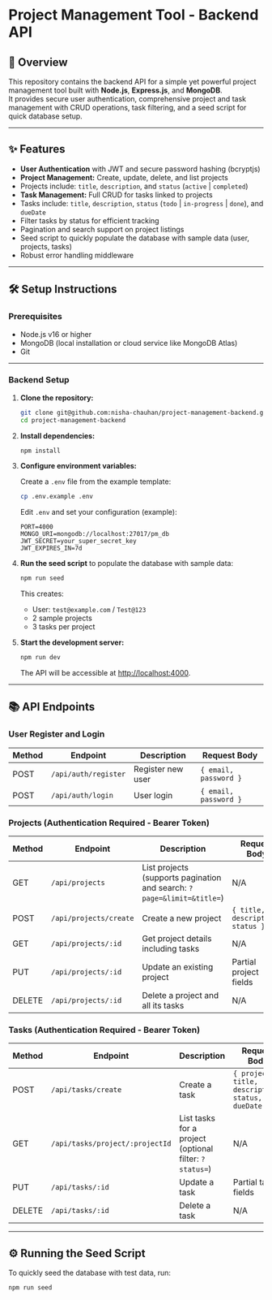 # Project Management Tool - Backend API

## 🚀 Overview

This repository contains the backend API for a simple yet powerful project management tool built with **Node.js**, **Express.js**, and **MongoDB**.  
It provides secure user authentication, comprehensive project and task management with CRUD operations, task filtering, and a seed script for quick database setup.

---

## ✨ Features

- **User Authentication** with JWT and secure password hashing (bcryptjs)
- **Project Management:** Create, update, delete, and list projects
- Projects include: `title`, `description`, and `status` (`active` | `completed`)
- **Task Management:** Full CRUD for tasks linked to projects
- Tasks include: `title`, `description`, `status` (`todo` | `in-progress` | `done`), and `dueDate`
- Filter tasks by status for efficient tracking
- Pagination and search support on project listings
- Seed script to quickly populate the database with sample data (user, projects, tasks)
- Robust error handling middleware

---

## 🛠️ Setup Instructions

### Prerequisites

- Node.js v16 or higher
- MongoDB (local installation or cloud service like MongoDB Atlas)
- Git

---

### Backend Setup

1. **Clone the repository:**

   ```bash
   git clone git@github.com:nisha-chauhan/project-management-backend.git
   cd project-management-backend
   ```

2. **Install dependencies:**

   ```bash
   npm install
   ```

3. **Configure environment variables:**

   Create a `.env` file from the example template:

   ```bash
   cp .env.example .env
   ```

   Edit `.env` and set your configuration (example):

   ```env
   PORT=4000
   MONGO_URI=mongodb://localhost:27017/pm_db
   JWT_SECRET=your_super_secret_key
   JWT_EXPIRES_IN=7d
   ```

4. **Run the seed script** to populate the database with sample data:

   ```bash
   npm run seed
   ```

   This creates:

   - User: `test@example.com` / `Test@123`
   - 2 sample projects
   - 3 tasks per project

5. **Start the development server:**

   ```bash
   npm run dev
   ```

   The API will be accessible at [http://localhost:4000](http://localhost:4000).

---

## 📚 API Endpoints

### User Register and Login

| Method | Endpoint             | Description       | Request Body          |
| ------ | -------------------- | ----------------- | --------------------- |
| POST   | `/api/auth/register` | Register new user | `{ email, password }` |
| POST   | `/api/auth/login`    | User login        | `{ email, password }` |

### Projects (Authentication Required - Bearer Token)

| Method | Endpoint               | Description                                                            | Request Body                     |
| ------ | ---------------------- | ---------------------------------------------------------------------- | -------------------------------- |
| GET    | `/api/projects`        | List projects (supports pagination and search: `?page=&limit=&title=`) | N/A                              |
| POST   | `/api/projects/create` | Create a new project                                                   | `{ title, description, status }` |
| GET    | `/api/projects/:id`    | Get project details including tasks                                    | N/A                              |
| PUT    | `/api/projects/:id`    | Update an existing project                                             | Partial project fields           |
| DELETE | `/api/projects/:id`    | Delete a project and all its tasks                                     | N/A                              |

### Tasks (Authentication Required - Bearer Token)

| Method | Endpoint                        | Description                                            | Request Body                                         |
| ------ | ------------------------------- | ------------------------------------------------------ | ---------------------------------------------------- |
| POST   | `/api/tasks/create`             | Create a task                                          | `{ projectId, title, description, status, dueDate }` |
| GET    | `/api/tasks/project/:projectId` | List tasks for a project (optional filter: `?status=`) | N/A                                                  |
| PUT    | `/api/tasks/:id`                | Update a task                                          | Partial task fields                                  |
| DELETE | `/api/tasks/:id`                | Delete a task                                          | N/A                                                  |

---

## ⚙️ Running the Seed Script

To quickly seed the database with test data, run:

```bash
npm run seed
```
